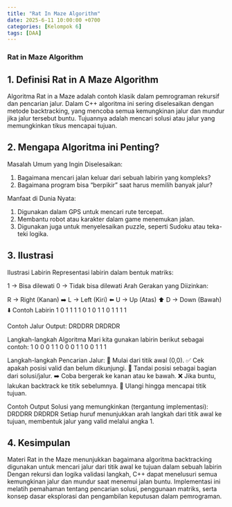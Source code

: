 ```yaml
---
title: "Rat In Maze Algorithm"
date: 2025-6-11 10:00:00 +0700
categories: [Kelompok 6]
tags: [DAA]
---
```


### **Rat in Maze Algorithm**
## 1. Definisi Rat in A Maze Algorithm
Algoritma Rat in a Maze adalah contoh klasik dalam pemrograman rekursif dan pencarian jalur. Dalam C++ algoritma ini sering diselesaikan dengan metode backtracking, yang mencoba semua kemungkinan jalur dan mundur jika jalur tersebut buntu. Tujuannya adalah mencari solusi atau jalur yang memungkinkan tikus mencapai tujuan.

## 2. Mengapa Algoritma ini Penting?
Masalah Umum yang Ingin Diselesaikan:
1. Bagaimana mencari jalan keluar dari sebuah labirin yang kompleks?
2. Bagaimana program bisa “berpikir” saat harus memilih banyak jalur?

Manfaat di Dunia Nyata:
1. Digunakan dalam GPS untuk mencari rute tercepat.
2. Membantu robot atau karakter dalam game menemukan jalan.
3. Digunakan juga untuk menyelesaikan puzzle, seperti Sudoku atau teka- teki logika.

## 3. Ilustrasi
Ilustrasi Labirin Representasi labirin dalam bentuk matriks:

1 → Bisa dilewati
0 → Tidak bisa dilewati
Arah Gerakan yang Diizinkan:

R → Right (Kanan) ➡️
L → Left (Kiri) ⬅️
U → Up (Atas) ⬆️
D → Down (Bawah) ⬇️
Contoh Labirin 1 0 1 1
1 1 0 1
0 1 1 0
1 1 1 1

Contoh Jalur Output: DRDDRR
DRDRDR

Langkah-langkah Algoritma Mari kita gunakan labirin berikut sebagai contoh: 1 0 0 0
1 1 0 0
0 1 1 0
0 1 1 1

Langkah-langkah Pencarian Jalur: 
🚩 Mulai dari titik awal (0,0). 
✅ Cek apakah posisi valid dan belum dikunjungi. 
🧭 Tandai posisi sebagai bagian dari solusi/jalur.
➡️ Coba bergerak ke kanan atau ke bawah. ❌ Jika buntu, lakukan backtrack ke titik sebelumnya. 
🔁 Ulangi hingga mencapai titik tujuan.

Contoh Output Solusi yang memungkinkan (tergantung implementasi): DRDDRR
DRDRDR Setiap huruf menunjukkan arah langkah dari titik awal ke tujuan, membentuk jalur yang valid melalui angka 1.

## 4. Kesimpulan
Materi Rat in the Maze menunjukkan bagaimana algoritma backtracking digunakan untuk mencari jalur dari titik awal ke tujuan dalam sebuah labirin Dengan rekursi dan logika validasi langkah, C++ dapat menelusuri semua kemungkinan jalur dan mundur saat menemui jalan buntu. Implementasi ini melatih pemahaman tentang pencarian solusi, penggunaan matriks, serta konsep dasar eksplorasi dan pengambilan keputusan dalam pemrograman.